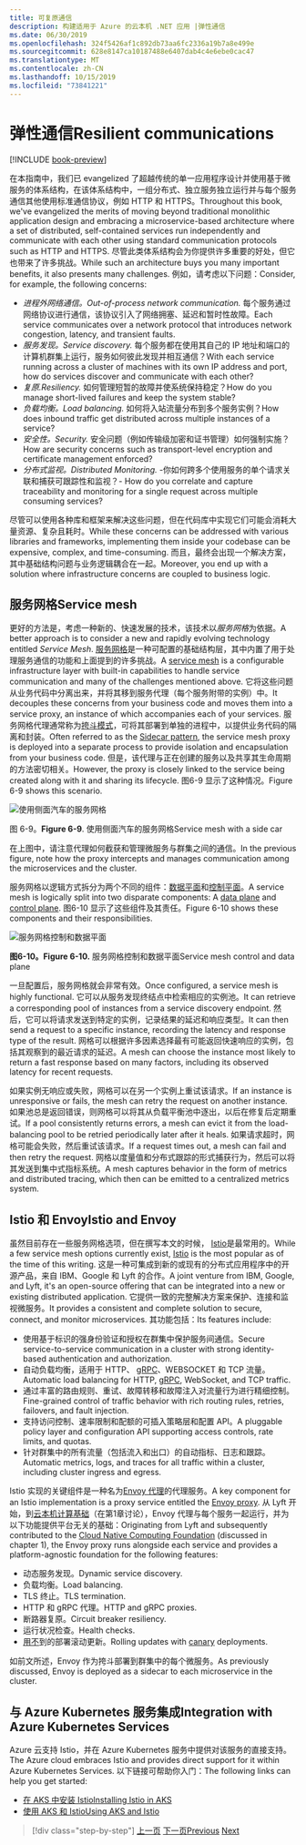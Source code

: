 ```yaml
---
title: 可复原通信
description: 构建适用于 Azure 的云本机 .NET 应用 |弹性通信
ms.date: 06/30/2019
ms.openlocfilehash: 324f5426af1c892db73aa6fc2336a19b7a8e499e
ms.sourcegitcommit: 628e8147ca10187488e6407dab4c4e6ebe0cac47
ms.translationtype: MT
ms.contentlocale: zh-CN
ms.lasthandoff: 10/15/2019
ms.locfileid: "73841221"
---
```

# <a name="resilient-communications"></a><span data-ttu-id="9b64c-103">弹性通信</span><span class="sxs-lookup"><span data-stu-id="9b64c-103">Resilient communications</span></span>

[!INCLUDE [book-preview](../../../includes/book-preview.md)]

<span data-ttu-id="9b64c-104">在本指南中，我们已 evangelized 了超越传统的单一应用程序设计并使用基于微服务的体系结构，在该体系结构中，一组分布式、独立服务独立运行并与每个服务通信其他使用标准通信协议，例如 HTTP 和 HTTPS。</span><span class="sxs-lookup"><span data-stu-id="9b64c-104">Throughout this book, we've evangelized the merits of moving beyond traditional monolithic application design and embracing a microservice-based architecture where a set of distributed, self-contained services run independently and communicate with each other using standard communication protocols such as HTTP and HTTPS.</span></span> <span data-ttu-id="9b64c-105">尽管此类体系结构会为你提供许多重要的好处，但它也带来了许多挑战。</span><span class="sxs-lookup"><span data-stu-id="9b64c-105">While such an architecture buys you many important benefits, it also presents many challenges.</span></span> <span data-ttu-id="9b64c-106">例如，请考虑以下问题：</span><span class="sxs-lookup"><span data-stu-id="9b64c-106">Consider, for example, the following concerns:</span></span>

- <span data-ttu-id="9b64c-107">*进程外网络通信。*</span><span class="sxs-lookup"><span data-stu-id="9b64c-107">*Out-of-process network communication.*</span></span> <span data-ttu-id="9b64c-108">每个服务通过网络协议进行通信，该协议引入了网络拥塞、延迟和暂时性故障。</span><span class="sxs-lookup"><span data-stu-id="9b64c-108">Each service communicates over a network protocol that introduces network congestion, latency, and transient faults.</span></span>
- <span data-ttu-id="9b64c-109">*服务发现。*</span><span class="sxs-lookup"><span data-stu-id="9b64c-109">*Service discovery.*</span></span> <span data-ttu-id="9b64c-110">每个服务都在使用其自己的 IP 地址和端口的计算机群集上运行，服务如何彼此发现并相互通信？</span><span class="sxs-lookup"><span data-stu-id="9b64c-110">With each service running across a cluster of machines with its own IP address and port, how do services discover and communicate with each other?</span></span>
- <span data-ttu-id="9b64c-111">*复原.*</span><span class="sxs-lookup"><span data-stu-id="9b64c-111">*Resiliency.*</span></span> <span data-ttu-id="9b64c-112">如何管理短暂的故障并使系统保持稳定？</span><span class="sxs-lookup"><span data-stu-id="9b64c-112">How do you manage short-lived failures and keep the system stable?</span></span>
- <span data-ttu-id="9b64c-113">*负载均衡。*</span><span class="sxs-lookup"><span data-stu-id="9b64c-113">*Load balancing.*</span></span> <span data-ttu-id="9b64c-114">如何将入站流量分布到多个服务实例？</span><span class="sxs-lookup"><span data-stu-id="9b64c-114">How does inbound traffic get distributed across multiple instances of a service?</span></span>
- <span data-ttu-id="9b64c-115">*安全性。*</span><span class="sxs-lookup"><span data-stu-id="9b64c-115">*Security.*</span></span> <span data-ttu-id="9b64c-116">安全问题（例如传输级加密和证书管理）如何强制实施？</span><span class="sxs-lookup"><span data-stu-id="9b64c-116">How are security concerns such as transport-level encryption and certificate management enforced?</span></span>
- <span data-ttu-id="9b64c-117">*分布式监视。*</span><span class="sxs-lookup"><span data-stu-id="9b64c-117">*Distributed Monitoring.*</span></span> <span data-ttu-id="9b64c-118">-你如何跨多个使用服务的单个请求关联和捕获可跟踪性和监视？</span><span class="sxs-lookup"><span data-stu-id="9b64c-118">- How do you correlate and capture traceability and monitoring for a single request across multiple consuming services?</span></span>

<span data-ttu-id="9b64c-119">尽管可以使用各种库和框架来解决这些问题，但在代码库中实现它们可能会消耗大量资源、复杂且耗时。</span><span class="sxs-lookup"><span data-stu-id="9b64c-119">While these concerns can be addressed with various libraries and frameworks, implementing them inside your codebase can be expensive, complex, and time-consuming.</span></span> <span data-ttu-id="9b64c-120">而且，最终会出现一个解决方案，其中基础结构问题与业务逻辑耦合在一起。</span><span class="sxs-lookup"><span data-stu-id="9b64c-120">Moreover, you end up with a solution where infrastructure concerns are coupled to business logic.</span></span>

## <a name="service-mesh"></a><span data-ttu-id="9b64c-121">服务网格</span><span class="sxs-lookup"><span data-stu-id="9b64c-121">Service mesh</span></span>

<span data-ttu-id="9b64c-122">更好的方法是，考虑一种新的、快速发展的技术，该技术以*服务网格*为依据。</span><span class="sxs-lookup"><span data-stu-id="9b64c-122">A better approach is to consider a new and rapidly evolving technology entitled *Service Mesh*.</span></span> <span data-ttu-id="9b64c-123">[服务网格](https://www.nginx.com/blog/what-is-a-service-mesh/)是一种可配置的基础结构层，其中内置了用于处理服务通信的功能和上面提到的许多挑战。</span><span class="sxs-lookup"><span data-stu-id="9b64c-123">A [service mesh](https://www.nginx.com/blog/what-is-a-service-mesh/) is a configurable infrastructure layer with built-in capabilities to handle service communication and many of the challenges mentioned above.</span></span> <span data-ttu-id="9b64c-124">它将这些问题从业务代码中分离出来，并将其移到服务代理（每个服务附带的实例）中。</span><span class="sxs-lookup"><span data-stu-id="9b64c-124">It decouples these concerns from your business code and moves them into a service proxy, an instance of which accompanies each of your services.</span></span> <span data-ttu-id="9b64c-125">服务网格代理通常称为[挎斗模式](https://docs.microsoft.com/azure/architecture/patterns/sidecar)，可将其部署到单独的进程中，以提供业务代码的隔离和封装。</span><span class="sxs-lookup"><span data-stu-id="9b64c-125">Often referred to as the [Sidecar pattern](https://docs.microsoft.com/azure/architecture/patterns/sidecar), the service mesh proxy is deployed into a separate process to provide isolation and encapsulation from your business code.</span></span> <span data-ttu-id="9b64c-126">但是，该代理与正在创建的服务以及共享其生命周期的方法密切相关。</span><span class="sxs-lookup"><span data-stu-id="9b64c-126">However, the proxy is closely linked to the service being created along with it and sharing its lifecycle.</span></span> <span data-ttu-id="9b64c-127">图6-9 显示了这种情况。</span><span class="sxs-lookup"><span data-stu-id="9b64c-127">Figure 6-9 shows this scenario.</span></span>

![使用侧面汽车的服务网格](./media/service-mesh-with-side-car.png)

<span data-ttu-id="9b64c-129">图 6-9。</span><span class="sxs-lookup"><span data-stu-id="9b64c-129">**Figure 6-9**.</span></span> <span data-ttu-id="9b64c-130">使用侧面汽车的服务网格</span><span class="sxs-lookup"><span data-stu-id="9b64c-130">Service mesh with a side car</span></span>

<span data-ttu-id="9b64c-131">在上图中，请注意代理如何截获和管理微服务与群集之间的通信。</span><span class="sxs-lookup"><span data-stu-id="9b64c-131">In the previous figure, note how the proxy intercepts and manages communication among the microservices and the cluster.</span></span>

<span data-ttu-id="9b64c-132">服务网格以逻辑方式拆分为两个不同的组件：[数据平面](https://blog.envoyproxy.io/service-mesh-data-plane-vs-control-plane-2774e720f7fc)和[控制平面](https://blog.envoyproxy.io/service-mesh-data-plane-vs-control-plane-2774e720f7fc)。</span><span class="sxs-lookup"><span data-stu-id="9b64c-132">A service mesh is logically split into two disparate components: A [data plane](https://blog.envoyproxy.io/service-mesh-data-plane-vs-control-plane-2774e720f7fc) and [control plane](https://blog.envoyproxy.io/service-mesh-data-plane-vs-control-plane-2774e720f7fc).</span></span> <span data-ttu-id="9b64c-133">图6-10 显示了这些组件及其责任。</span><span class="sxs-lookup"><span data-stu-id="9b64c-133">Figure 6-10 shows these components and their responsibilities.</span></span>

![服务网格控制和数据平面](./media/istio-control-and-data-plane.png)

<span data-ttu-id="9b64c-135">**图6-10。**</span><span class="sxs-lookup"><span data-stu-id="9b64c-135">**Figure 6-10.**</span></span> <span data-ttu-id="9b64c-136">服务网格控制和数据平面</span><span class="sxs-lookup"><span data-stu-id="9b64c-136">Service mesh control and data plane</span></span>

<span data-ttu-id="9b64c-137">一旦配置后，服务网格就会非常有效。</span><span class="sxs-lookup"><span data-stu-id="9b64c-137">Once configured, a service mesh is highly functional.</span></span> <span data-ttu-id="9b64c-138">它可以从服务发现终结点中检索相应的实例池。</span><span class="sxs-lookup"><span data-stu-id="9b64c-138">It can retrieve a corresponding pool of instances from a service discovery endpoint.</span></span> <span data-ttu-id="9b64c-139">然后，它可以将请求发送到特定的实例，记录结果的延迟和响应类型。</span><span class="sxs-lookup"><span data-stu-id="9b64c-139">It can then send a request to a specific instance, recording the latency and response type of the result.</span></span> <span data-ttu-id="9b64c-140">网格可以根据许多因素选择最有可能返回快速响应的实例，包括其观察到的最近请求的延迟。</span><span class="sxs-lookup"><span data-stu-id="9b64c-140">A mesh can choose the instance most likely to return a fast response based on many factors, including its observed latency for recent requests.</span></span>

<span data-ttu-id="9b64c-141">如果实例无响应或失败，网格可以在另一个实例上重试该请求。</span><span class="sxs-lookup"><span data-stu-id="9b64c-141">If an instance is unresponsive or fails, the mesh can retry the request on another instance.</span></span> <span data-ttu-id="9b64c-142">如果池总是返回错误，则网格可以将其从负载平衡池中逐出，以后在修复后定期重试。</span><span class="sxs-lookup"><span data-stu-id="9b64c-142">If a pool consistently returns errors, a mesh can evict it from the load-balancing pool to be retried periodically later after it heals.</span></span> <span data-ttu-id="9b64c-143">如果请求超时，网格可能会失败，然后重试该请求。</span><span class="sxs-lookup"><span data-stu-id="9b64c-143">If a request times out, a mesh can fail and then retry the request.</span></span> <span data-ttu-id="9b64c-144">网格以度量值和分布式跟踪的形式捕获行为，然后可以将其发送到集中式指标系统。</span><span class="sxs-lookup"><span data-stu-id="9b64c-144">A mesh captures behavior in the form of metrics and distributed tracing, which then can be emitted to a centralized metrics system.</span></span>

## <a name="istio-and-envoy"></a><span data-ttu-id="9b64c-145">Istio 和 Envoy</span><span class="sxs-lookup"><span data-stu-id="9b64c-145">Istio and Envoy</span></span>

<span data-ttu-id="9b64c-146">虽然目前存在一些服务网格选项，但在撰写本文的时候， [Istio](https://istio.io/docs/concepts/what-is-istio/)是最常用的。</span><span class="sxs-lookup"><span data-stu-id="9b64c-146">While a few service mesh options currently exist, [Istio](https://istio.io/docs/concepts/what-is-istio/) is the most popular as of the time of this writing.</span></span> <span data-ttu-id="9b64c-147">这是一种可集成到新的或现有的分布式应用程序中的开源产品，来自 IBM、Google 和 Lyft 的合作。</span><span class="sxs-lookup"><span data-stu-id="9b64c-147">A joint venture from IBM, Google, and Lyft, it's an open-source offering that can be integrated into a new or existing distributed application.</span></span> <span data-ttu-id="9b64c-148">它提供一致的完整解决方案来保护、连接和监视微服务。</span><span class="sxs-lookup"><span data-stu-id="9b64c-148">It provides a consistent and complete solution to secure, connect, and monitor microservices.</span></span> <span data-ttu-id="9b64c-149">其功能包括：</span><span class="sxs-lookup"><span data-stu-id="9b64c-149">Its features include:</span></span>

- <span data-ttu-id="9b64c-150">使用基于标识的强身份验证和授权在群集中保护服务间通信。</span><span class="sxs-lookup"><span data-stu-id="9b64c-150">Secure service-to-service communication in a cluster with strong identity-based authentication and authorization.</span></span>
- <span data-ttu-id="9b64c-151">自动负载均衡，适用于 HTTP、 [gRPC](https://grpc.io/)、WEBSOCKET 和 TCP 流量。</span><span class="sxs-lookup"><span data-stu-id="9b64c-151">Automatic load balancing for HTTP, [gRPC](https://grpc.io/), WebSocket, and TCP traffic.</span></span>
- <span data-ttu-id="9b64c-152">通过丰富的路由规则、重试、故障转移和故障注入对流量行为进行精细控制。</span><span class="sxs-lookup"><span data-stu-id="9b64c-152">Fine-grained control of traffic behavior with rich routing rules, retries, failovers, and fault injection.</span></span>
- <span data-ttu-id="9b64c-153">支持访问控制、速率限制和配额的可插入策略层和配置 API。</span><span class="sxs-lookup"><span data-stu-id="9b64c-153">A pluggable policy layer and configuration API supporting access controls, rate limits, and quotas.</span></span>
- <span data-ttu-id="9b64c-154">针对群集中的所有流量（包括流入和出口）的自动指标、日志和跟踪。</span><span class="sxs-lookup"><span data-stu-id="9b64c-154">Automatic metrics, logs, and traces for all traffic within a cluster, including cluster ingress and egress.</span></span>

<span data-ttu-id="9b64c-155">Istio 实现的关键组件是一种名为[Envoy 代理](https://www.envoyproxy.io/docs/envoy/latest/intro/what_is_envoy)的代理服务。</span><span class="sxs-lookup"><span data-stu-id="9b64c-155">A key component for an Istio implementation is a proxy service entitled the [Envoy proxy](https://www.envoyproxy.io/docs/envoy/latest/intro/what_is_envoy).</span></span> <span data-ttu-id="9b64c-156">从 Lyft 开始，到[云本机计算基础](https://www.cncf.io/)（在第1章讨论），Envoy 代理与每个服务一起运行，并为以下功能提供平台无关的基础：</span><span class="sxs-lookup"><span data-stu-id="9b64c-156">Originating from Lyft and subsequently contributed to the [Cloud Native Computing Foundation](https://www.cncf.io/) (discussed in chapter 1), the Envoy proxy runs alongside each service and provides a platform-agnostic foundation for the following features:</span></span>

- <span data-ttu-id="9b64c-157">动态服务发现。</span><span class="sxs-lookup"><span data-stu-id="9b64c-157">Dynamic service discovery.</span></span>
- <span data-ttu-id="9b64c-158">负载均衡。</span><span class="sxs-lookup"><span data-stu-id="9b64c-158">Load balancing.</span></span>
- <span data-ttu-id="9b64c-159">TLS 终止。</span><span class="sxs-lookup"><span data-stu-id="9b64c-159">TLS termination.</span></span>
- <span data-ttu-id="9b64c-160">HTTP 和 gRPC 代理。</span><span class="sxs-lookup"><span data-stu-id="9b64c-160">HTTP and gRPC proxies.</span></span>
- <span data-ttu-id="9b64c-161">断路器复原。</span><span class="sxs-lookup"><span data-stu-id="9b64c-161">Circuit breaker resiliency.</span></span>
- <span data-ttu-id="9b64c-162">运行状况检查。</span><span class="sxs-lookup"><span data-stu-id="9b64c-162">Health checks.</span></span>
- <span data-ttu-id="9b64c-163">[用不](https://martinfowler.com/bliki/CanaryRelease.html)到的部署滚动更新。</span><span class="sxs-lookup"><span data-stu-id="9b64c-163">Rolling updates with [canary](https://martinfowler.com/bliki/CanaryRelease.html) deployments.</span></span>

<span data-ttu-id="9b64c-164">如前文所述，Envoy 作为挎斗部署到群集中的每个微服务。</span><span class="sxs-lookup"><span data-stu-id="9b64c-164">As previously discussed, Envoy is deployed as a sidecar to each microservice in the cluster.</span></span>

## <a name="integration-with-azure-kubernetes-services"></a><span data-ttu-id="9b64c-165">与 Azure Kubernetes 服务集成</span><span class="sxs-lookup"><span data-stu-id="9b64c-165">Integration with Azure Kubernetes Services</span></span>

<span data-ttu-id="9b64c-166">Azure 云支持 Istio，并在 Azure Kubernetes 服务中提供对该服务的直接支持。</span><span class="sxs-lookup"><span data-stu-id="9b64c-166">The Azure cloud embraces Istio and provides direct support for it within Azure Kubernetes Services.</span></span> <span data-ttu-id="9b64c-167">以下链接可帮助你入门：</span><span class="sxs-lookup"><span data-stu-id="9b64c-167">The following links can help you get started:</span></span>

- [<span data-ttu-id="9b64c-168">在 AKS 中安装 Istio</span><span class="sxs-lookup"><span data-stu-id="9b64c-168">Installing Istio in AKS</span></span>](https://docs.microsoft.com/azure/aks/istio-install)
- [<span data-ttu-id="9b64c-169">使用 AKS 和 Istio</span><span class="sxs-lookup"><span data-stu-id="9b64c-169">Using AKS and Istio</span></span>](https://docs.microsoft.com/azure/aks/istio-scenario-routing)

>[!div class="step-by-step"]
><span data-ttu-id="9b64c-170">[上一页](infrastructure-resiliency-azure.md)
>[下一页](monitoring-health.md)</span><span class="sxs-lookup"><span data-stu-id="9b64c-170">[Previous](infrastructure-resiliency-azure.md)
[Next](monitoring-health.md)</span></span>
